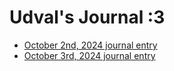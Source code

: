 # Udval's Journal :3
- [October 2nd, 2024 journal entry](entries/1stjournal.md)
- [October 3rd, 2024 journal entry](entries/2ndjournal.md)
